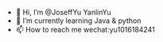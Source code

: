 - 👋 Hi, I’m @JoseffYu YanlinYu
- 🌱 I’m currently learning Java & python 
- 📫 How to reach me wechat:yu1016184241 

<!---
JoseffYu/JoseffYu is a ✨ special ✨ repository because its `README.md` (this file) appears on your GitHub profile.
You can click the Preview link to take a look at your changes.
--->
